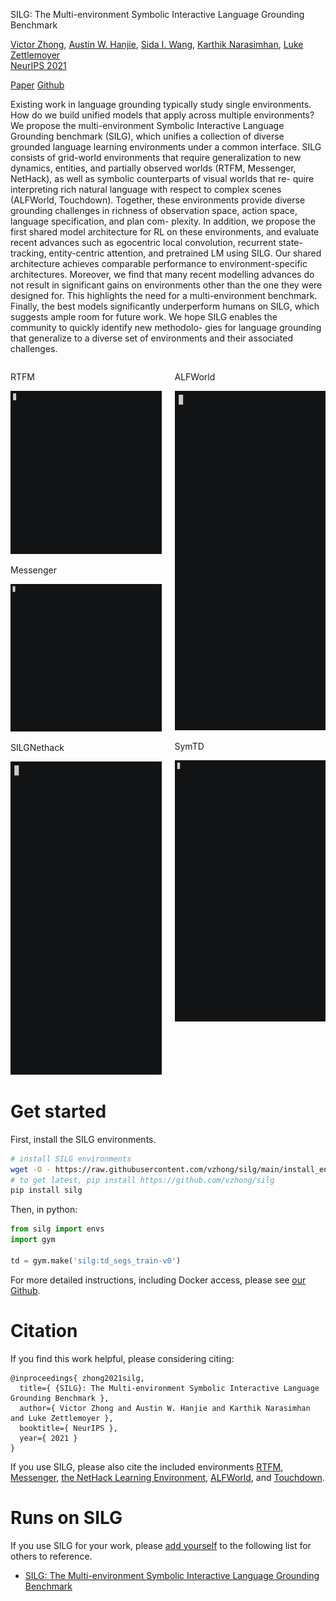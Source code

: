 <section class="hero">
  <div class="hero-body">
    <p class="title">
      SILG: The Multi-environment Symbolic Interactive Language Grounding Benchmark
    </p>
    <p class="subtitle">
      <a href="//victorzhong.com">Victor Zhong</a>,
      <a href="//ahjwang.github.io">Austin W. Hanjie</a>,
      <a href="//www.sidaw.xyz">Sida I. Wang</a>,
      <a href="//www.cs.princeton.edu/~karthikn">Karthik Narasimhan</a>,
      <a href="//www.cs.washington.edu/people/faculty/lsz">Luke Zettlemoyer</a>
      <br />
      <a href="//nips.cc/Conferences/2021">NeurIPS 2021</a>
    </p>
    <p>
      <a class="button is-dark" href="">Paper</a>
      <a class="button is-dark" href="//github.com/vzhong/silg">Github</a>
    </p>
  </div>
</section>

Existing work in language grounding typically study single environments. How do we build unified models that apply across multiple environments? We propose the multi-environment Symbolic Interactive Language Grounding benchmark (SILG), which unifies a collection of diverse grounded language learning environments under a common interface. SILG consists of grid-world environments that require generalization to new dynamics, entities, and partially observed worlds (RTFM, Messenger, NetHack), as well as symbolic counterparts of visual worlds that re- quire interpreting rich natural language with respect to complex scenes (ALFWorld, Touchdown). Together, these environments provide diverse grounding challenges in richness of observation space, action space, language specification, and plan com- plexity. In addition, we propose the first shared model architecture for RL on these environments, and evaluate recent advances such as egocentric local convolution, recurrent state-tracking, entity-centric attention, and pretrained LM using SILG. Our shared architecture achieves comparable performance to environment-specific architectures. Moreover, we find that many recent modelling advances do not result in significant gains on environments other than the one they were designed for. This highlights the need for a multi-environment benchmark. Finally, the best models significantly underperform humans on SILG, which suggests ample room for future work. We hope SILG enables the community to quickly identify new methodolo- gies for language grounding that generalize to a diverse set of environments and their associated challenges.


<div class="columns">
  <div class="column">
    <p>RTFM</p>
    <img src="static/img/rtfm.gif" style="max-width: 600px;">
    <p>Messenger</p>
    <img src="static/img/msgr.gif" style="max-width: 600px;">
    <p>SILGNethack</p>
    <img src="static/img/nethack.gif" style="max-width: 600px;">
  </div>
  <div class="column">
    <p>ALFWorld</p>
    <img src="static/img/alfworld.gif" style="max-width: 600px;">
    <p>SymTD</p>
    <img src="static/img/touchdown.gif" style="max-width: 600px;">
  </div>
</div>


# Get started

First, install the SILG environments.

```bash
# install SILG environments
wget -O - https://raw.githubusercontent.com/vzhong/silg/main/install_envs.sh | bash
# to get latest, pip install https://github.com/vzhong/silg
pip install silg
```

Then, in python:
```python
from silg import envs
import gym

td = gym.make('silg:td_segs_train-v0')
```

For more detailed instructions, including Docker access, please see [our Github](https://github.com/vzhong/silg).


# Citation

If you find this work helpful, please considering citing:

```
@inproceedings{ zhong2021silg,
  title={ {SILG}: The Multi-environment Symbolic Interactive Language Grounding Benchmark },
  author={ Victor Zhong and Austin W. Hanjie and Karthik Narasimhan and Luke Zettlemoyer },
  booktitle={ NeurIPS },
  year={ 2021 }
}
```

If you use SILG, please also cite the included environments
[RTFM](https://github.com/facebookresearch/RTFM),
[Messenger](https://github.com/ahjwang/messenger-emma/),
[the NetHack Learning Environment](https://github.com/facebookresearch/nle),
[ALFWorld](https://alfworld.github.io/),
and
[Touchdown](https://github.com/lil-lab/touchdown).


# Runs on SILG

If you use SILG for your work, please [add yourself](https://github.com/vzhong/silg/edit/docs/docs/index.md) to the following list for others to reference.

- [SILG: The Multi-environment Symbolic Interactive Language Grounding Benchmark]()
